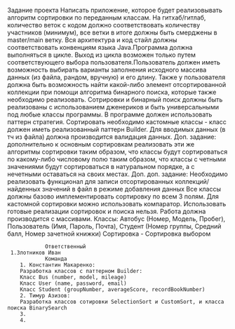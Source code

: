 Задание проекта
Написать приложение, которое будет реализовывать алгоритм сортировки по переданным классам.
На гитхаб/гитлаб, количество веток с кодом должно соответствовать количеству участников (минимум),
все ветки в итоге должны быть смерджены в master/main ветку. Вся архитектура и код стайл должны 
соответствовать конвенциям языка Java.Программа должна выполняться в цикле.
Выход из цикла возможен только путем соответствующего выбора пользователя.Пользователь должен иметь
возможность выбирать варианты заполнения исходного массива данных (из файла, рандом, вручную) и его длину.
Также у пользователя должна быть возможность найти какой-либо элемент отсортированной коллекции при помощи 
алгоритма бинарного поиска, которые также необходимо реализовать. Сотрировки и бинарный поиск должны быть 
реализованы с использованием дженериков и быть универсальными под любые классы программы. В программе должен 
использовать паттерн стратегия. Сортировать необходимо кастомные классы - класс должен иметь реализованный паттерн Builder.
Для вводимых данных (в тч из файла) должна производится валидация данных.
Доп. задание: дополнительно к основным сортировкам реализовать эти же алгоритмы сортировки таким образом, 
что классы будут сортироваться по какому-либо числовому полю таким образом, что классы с четными значениями будут сортироваться 
в натуральном порядке, а с нечетными оставаться на своих местах.
Доп. доп. задание: Необходимо реализовать функционал для записи отсортированных коллекций/найденных значений в файл в режиме добавления данных
Все классы должны базово имплементировать сортировку по всем 3 полям. Для кастомной сортировки можно использовать компаратор.
Использовать готовые реализации сортировок и поиска нельзя. Работа должна производится с массивами.
Классы: Автобус (Номер, Модель, Пробег),
Пользователь (Имя, Пароль, Почта), 
Студент (Номер группы, Средний балл, Номер зачетной книжки)
Сортировка - Сортировка выбором
		
	 			Ответственный
	 1.Злотников Иван
				Команда
		1. Константин Макаренко:
		Разработка классов с паттерном Builder:
		Класс Bus (number, model, mileage)
		Класс User (name, password, email) 
		Класс Student (groupNumber, averageScore, recordBookNumber)
		2. Тимур Азизов:
  		Разработка классов сотировки SelectionSort и CustomSort, и класса поиска BinarySearch
		3.
		4.
